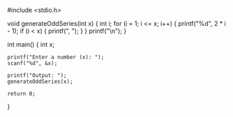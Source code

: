#include <stdio.h>

void generateOddSeries(int x) {
    int i;
    for (i = 1; i <= x; i++) {
        printf("%d", 2 * i - 1);
        if (i < x) {
            printf(", ");
        }
    }
    printf("\n");
}

int main() {
    int x;

    printf("Enter a number (x): ");
    scanf("%d", &x);

    printf("Output: ");
    generateOddSeries(x);

    return 0;
}
